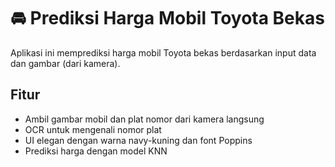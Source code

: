 # 🚘 Prediksi Harga Mobil Toyota Bekas

Aplikasi ini memprediksi harga mobil Toyota bekas berdasarkan input data dan gambar (dari kamera).

## Fitur
- Ambil gambar mobil dan plat nomor dari kamera langsung
- OCR untuk mengenali nomor plat
- UI elegan dengan warna navy-kuning dan font Poppins
- Prediksi harga dengan model KNN
